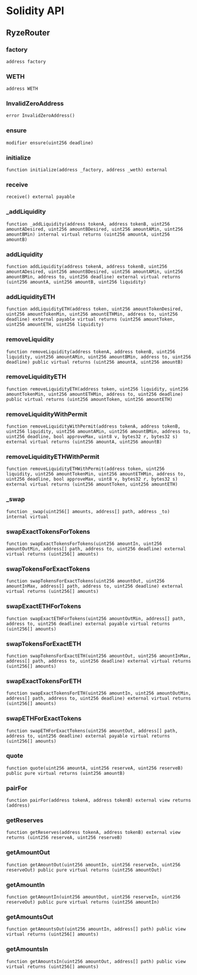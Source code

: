 # Solidity API

## RyzeRouter

### factory

```solidity
address factory
```

### WETH

```solidity
address WETH
```

### InvalidZeroAddress

```solidity
error InvalidZeroAddress()
```

### ensure

```solidity
modifier ensure(uint256 deadline)
```

### initialize

```solidity
function initialize(address _factory, address _weth) external
```

### receive

```solidity
receive() external payable
```

### _addLiquidity

```solidity
function _addLiquidity(address tokenA, address tokenB, uint256 amountADesired, uint256 amountBDesired, uint256 amountAMin, uint256 amountBMin) internal virtual returns (uint256 amountA, uint256 amountB)
```

### addLiquidity

```solidity
function addLiquidity(address tokenA, address tokenB, uint256 amountADesired, uint256 amountBDesired, uint256 amountAMin, uint256 amountBMin, address to, uint256 deadline) external virtual returns (uint256 amountA, uint256 amountB, uint256 liquidity)
```

### addLiquidityETH

```solidity
function addLiquidityETH(address token, uint256 amountTokenDesired, uint256 amountTokenMin, uint256 amountETHMin, address to, uint256 deadline) external payable virtual returns (uint256 amountToken, uint256 amountETH, uint256 liquidity)
```

### removeLiquidity

```solidity
function removeLiquidity(address tokenA, address tokenB, uint256 liquidity, uint256 amountAMin, uint256 amountBMin, address to, uint256 deadline) public virtual returns (uint256 amountA, uint256 amountB)
```

### removeLiquidityETH

```solidity
function removeLiquidityETH(address token, uint256 liquidity, uint256 amountTokenMin, uint256 amountETHMin, address to, uint256 deadline) public virtual returns (uint256 amountToken, uint256 amountETH)
```

### removeLiquidityWithPermit

```solidity
function removeLiquidityWithPermit(address tokenA, address tokenB, uint256 liquidity, uint256 amountAMin, uint256 amountBMin, address to, uint256 deadline, bool approveMax, uint8 v, bytes32 r, bytes32 s) external virtual returns (uint256 amountA, uint256 amountB)
```

### removeLiquidityETHWithPermit

```solidity
function removeLiquidityETHWithPermit(address token, uint256 liquidity, uint256 amountTokenMin, uint256 amountETHMin, address to, uint256 deadline, bool approveMax, uint8 v, bytes32 r, bytes32 s) external virtual returns (uint256 amountToken, uint256 amountETH)
```

### _swap

```solidity
function _swap(uint256[] amounts, address[] path, address _to) internal virtual
```

### swapExactTokensForTokens

```solidity
function swapExactTokensForTokens(uint256 amountIn, uint256 amountOutMin, address[] path, address to, uint256 deadline) external virtual returns (uint256[] amounts)
```

### swapTokensForExactTokens

```solidity
function swapTokensForExactTokens(uint256 amountOut, uint256 amountInMax, address[] path, address to, uint256 deadline) external virtual returns (uint256[] amounts)
```

### swapExactETHForTokens

```solidity
function swapExactETHForTokens(uint256 amountOutMin, address[] path, address to, uint256 deadline) external payable virtual returns (uint256[] amounts)
```

### swapTokensForExactETH

```solidity
function swapTokensForExactETH(uint256 amountOut, uint256 amountInMax, address[] path, address to, uint256 deadline) external virtual returns (uint256[] amounts)
```

### swapExactTokensForETH

```solidity
function swapExactTokensForETH(uint256 amountIn, uint256 amountOutMin, address[] path, address to, uint256 deadline) external virtual returns (uint256[] amounts)
```

### swapETHForExactTokens

```solidity
function swapETHForExactTokens(uint256 amountOut, address[] path, address to, uint256 deadline) external payable virtual returns (uint256[] amounts)
```

### quote

```solidity
function quote(uint256 amountA, uint256 reserveA, uint256 reserveB) public pure virtual returns (uint256 amountB)
```

### pairFor

```solidity
function pairFor(address tokenA, address tokenB) external view returns (address)
```

### getReserves

```solidity
function getReserves(address tokenA, address tokenB) external view returns (uint256 reserveA, uint256 reserveB)
```

### getAmountOut

```solidity
function getAmountOut(uint256 amountIn, uint256 reserveIn, uint256 reserveOut) public pure virtual returns (uint256 amountOut)
```

### getAmountIn

```solidity
function getAmountIn(uint256 amountOut, uint256 reserveIn, uint256 reserveOut) public pure virtual returns (uint256 amountIn)
```

### getAmountsOut

```solidity
function getAmountsOut(uint256 amountIn, address[] path) public view virtual returns (uint256[] amounts)
```

### getAmountsIn

```solidity
function getAmountsIn(uint256 amountOut, address[] path) public view virtual returns (uint256[] amounts)
```

